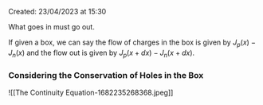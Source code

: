 Created: 23/04/2023 at 15:30

What goes in must go out.

If given a box, we can say the flow of charges in the box is given by $J_p(x) - J_n(x)$ and the flow out is given by $J_p(x + dx) - J_n(x + dx)$.

### Considering the Conservation of Holes in the Box
![[The Continuity Equation-1682235268368.jpeg]]